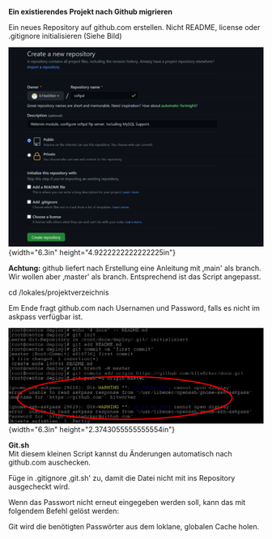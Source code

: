 **Ein existierendes Projekt nach Github migrieren**

Ein neues Repository auf github.com erstellen. Nicht README, license
oder .gitignore initialisieren (Siehe Bild)

![](.//media/image1.jpeg){width="6.3in" height="4.9222222222222225in"}

**Achtung:** github liefert nach Erstellung eine Anleitung mit ‚main'
als branch. Wir wollen aber ‚master' als branch. Entsprechend ist das
Script angepasst.

cd /lokales/projektverzeichnis

Em Ende fragt github.com nach Usernamen und Password, falls es nicht im
askpass verfügbar ist.

![](.//media/image2.jpg){width="6.3in" height="2.3743055555555554in"}

**Git.sh**\
Mit diesem kleinen Script kannst du Änderungen automatisch nach
github.com auschecken.

Füge in .gitignore ‚git.sh' zu, damit die Datei nicht mit ins Repository
ausgecheckt wird.

Wenn das Passwort nicht erneut eingegeben werden soll, kann das mit
folgendem Befehl gelöst werden:

Git wird die benötigten Passwörter aus dem loklane, globalen Cache
holen.
